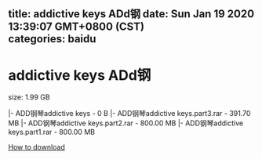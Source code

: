 
title: addictive keys ADd钢
date: Sun Jan 19 2020 13:39:07 GMT+0800 (CST)    
categories: baidu
---

# addictive keys ADd钢
size: 1.99 GB
 
 
|- ADD钢琴addictive keys - 0 B
|- ADD钢琴addictive keys.part3.rar - 391.70 MB
|- ADD钢琴addictive keys.part2.rar - 800.00 MB
|- ADD钢琴addictive keys.part1.rar - 800.00 MB

[How to download](https://bpcam.bemobtrk.com/go/2ceec3aa-1ca2-46d6-b9ff-aaa5c184517c?jno=4392)